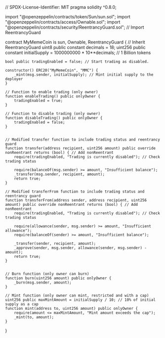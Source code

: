 // SPDX-License-Identifier: MIT
pragma solidity ^0.8.0;

import "@openzeppelin/contracts/token/Sun/sun.sol";
import "@openzeppelin/contracts/access/Ownable.sol";
import "@openzeppelin/contracts/security/ReentrancyGuard.sol"; // Import ReentrancyGuard

contract MyMemeCoin is sun, Ownable, ReentrancyGuard { // Inherit ReentrancyGuard
    uint8 public constant decimals = 18;
    uint256 public constant initialSupply = 1000000000 * 10**decimals; // 1 Billion tokens

    bool public tradingEnabled = false; // Start trading as disabled.

    constructor() ERC20("MyMemeCoin", "MMC") {
        _mint(msg.sender, initialSupply); // Mint initial supply to the deployer
    }

    // Function to enable trading (only owner)
    function enableTrading() public onlyOwner {
        tradingEnabled = true;
    }

    // Function to disable trading (only owner)
    function disableTrading() public onlyOwner {
        tradingEnabled = false;
    }


    // Modified transfer function to include trading status and reentrancy guard
    function transfer(address recipient, uint256 amount) public override nonReentrant returns (bool) { // Add nonReentrant
        require(tradingEnabled, "Trading is currently disabled"); // Check trading status

        require(balanceOf(msg.sender) >= amount, "Insufficient balance");
        _transfer(msg.sender, recipient, amount);
        return true;
    }

    // Modified transferFrom function to include trading status and reentrancy guard
    function transferFrom(address sender, address recipient, uint256 amount) public override nonReentrant returns (bool) { // Add nonReentrant
        require(tradingEnabled, "Trading is currently disabled"); // Check trading status

        require(allowance(sender, msg.sender) >= amount, "Insufficient allowance");
        require(balanceOf(sender) >= amount, "Insufficient balance");

        _transfer(sender, recipient, amount);
        _approve(sender, msg.sender, allowance(sender, msg.sender) - amount);
        return true;
    }


    // Burn function (only owner can burn)
    function burn(uint256 amount) public onlyOwner {
        _burn(msg.sender, amount);
    }

    // Mint function (only owner can mint, restricted and with a cap)
    uint256 public maxMintAmount = initialSupply / 10; // 10% of initial supply as a cap
    function mint(address to, uint256 amount) public onlyOwner {
        require(amount <= maxMintAmount, "Mint amount exceeds the cap");
        _mint(to, amount);
    }
}
